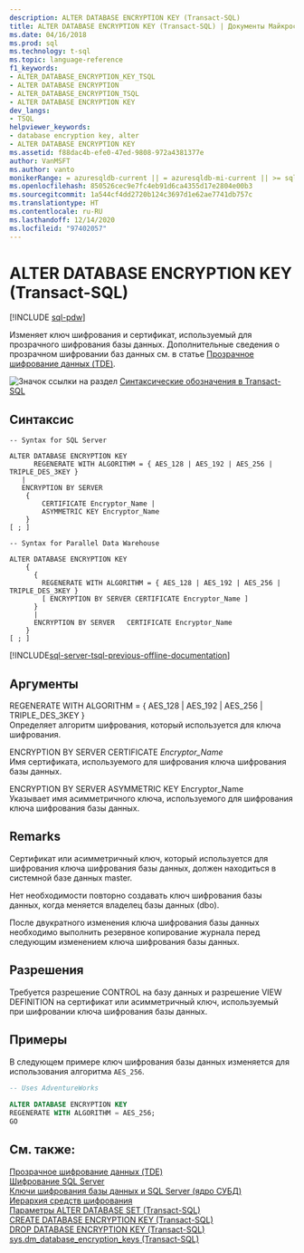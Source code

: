 ```yaml
---
description: ALTER DATABASE ENCRYPTION KEY (Transact-SQL)
title: ALTER DATABASE ENCRYPTION KEY (Transact-SQL) | Документы Майкрософт
ms.date: 04/16/2018
ms.prod: sql
ms.technology: t-sql
ms.topic: language-reference
f1_keywords:
- ALTER_DATABASE_ENCRYPTION_KEY_TSQL
- ALTER DATABASE ENCRYPTION
- ALTER_DATABASE_ENCRYPTION_TSQL
- ALTER DATABASE ENCRYPTION KEY
dev_langs:
- TSQL
helpviewer_keywords:
- database encryption key, alter
- ALTER DATABASE ENCRYPTION KEY
ms.assetid: f88dac4b-efe0-47ed-9808-972a4381377e
author: VanMSFT
ms.author: vanto
monikerRange: = azuresqldb-current || = azuresqldb-mi-current || >= sql-server-2016 || >= sql-server-linux-2017
ms.openlocfilehash: 850526cec9e7fc4eb91d6ca4355d17e2804e00b3
ms.sourcegitcommit: 1a544cf4dd2720b124c3697d1e62ae7741db757c
ms.translationtype: HT
ms.contentlocale: ru-RU
ms.lasthandoff: 12/14/2020
ms.locfileid: "97402057"
---
```

# <a name="alter-database-encryption-key-transact-sql"></a>ALTER DATABASE ENCRYPTION KEY (Transact-SQL)

[!INCLUDE [sql-pdw](../../includes/applies-to-version/sql-pdw.md)]

  Изменяет ключ шифрования и сертификат, используемый для прозрачного шифрования базы данных. Дополнительные сведения о прозрачном шифровании баз данных см. в статье [Прозрачное шифрование данных (TDE)](../../relational-databases/security/encryption/transparent-data-encryption.md).  
  
 ![Значок ссылки на раздел](../../database-engine/configure-windows/media/topic-link.gif "Значок ссылки на раздел") [Синтаксические обозначения в Transact-SQL](../../t-sql/language-elements/transact-sql-syntax-conventions-transact-sql.md)  
  
## <a name="syntax"></a>Синтаксис  
  
```syntaxsql
-- Syntax for SQL Server  
  
ALTER DATABASE ENCRYPTION KEY  
      REGENERATE WITH ALGORITHM = { AES_128 | AES_192 | AES_256 | TRIPLE_DES_3KEY }  
   |  
   ENCRYPTION BY SERVER   
    {  
        CERTIFICATE Encryptor_Name |  
        ASYMMETRIC KEY Encryptor_Name  
    }  
[ ; ]  
```
  
  
```syntaxsql
-- Syntax for Parallel Data Warehouse  
  
ALTER DATABASE ENCRYPTION KEY  
    {  
      {  
        REGENERATE WITH ALGORITHM = { AES_128 | AES_192 | AES_256 | TRIPLE_DES_3KEY }  
        [ ENCRYPTION BY SERVER CERTIFICATE Encryptor_Name ]  
      }  
      |  
      ENCRYPTION BY SERVER   CERTIFICATE Encryptor_Name    
    }  
[ ; ]  
```  
 
[!INCLUDE[sql-server-tsql-previous-offline-documentation](../../includes/sql-server-tsql-previous-offline-documentation.md)]

## <a name="arguments"></a>Аргументы
 REGENERATE WITH ALGORITHM = { AES_128 \| AES_192 \| AES_256 \| TRIPLE_DES_3KEY }  
 Определяет алгоритм шифрования, который используется для ключа шифрования.  
  
 ENCRYPTION BY SERVER CERTIFICATE *Encryptor_Name*  
 Имя сертификата, используемого для шифрования ключа шифрования базы данных.  
  
 ENCRYPTION BY SERVER ASYMMETRIC KEY Encryptor_Name  
 Указывает имя асимметричного ключа, используемого для шифрования ключа шифрования базы данных.  
  
## <a name="remarks"></a>Remarks  
 Сертификат или асимметричный ключ, который используется для шифрования ключа шифрования базы данных, должен находиться в системной базе данных master.  
  
 Нет необходимости повторно создавать ключ шифрования базы данных, когда меняется владелец базы данных (dbo).
  
 После двукратного изменения ключа шифрования базы данных необходимо выполнить резервное копирование журнала перед следующим изменением ключа шифрования базы данных.  
  
## <a name="permissions"></a>Разрешения  
 Требуется разрешение CONTROL на базу данных и разрешение VIEW DEFINITION на сертификат или асимметричный ключ, используемый при шифровании ключа шифрования базы данных.  
  
## <a name="examples"></a>Примеры  
 В следующем примере ключ шифрования базы данных изменяется для использования алгоритма `AES_256`.  
  
```sql  
-- Uses AdventureWorks  
  
ALTER DATABASE ENCRYPTION KEY  
REGENERATE WITH ALGORITHM = AES_256;  
GO  
```  
  
## <a name="see-also"></a>См. также:  
 [Прозрачное шифрование данных (TDE)](../../relational-databases/security/encryption/transparent-data-encryption.md)   
 [Шифрование SQL Server](../../relational-databases/security/encryption/sql-server-encryption.md)   
 [Ключи шифрования базы данных и SQL Server (ядро СУБД)](../../relational-databases/security/encryption/sql-server-and-database-encryption-keys-database-engine.md)   
 [Иерархия средств шифрования](../../relational-databases/security/encryption/encryption-hierarchy.md)   
 [Параметры ALTER DATABASE SET (Transact-SQL)](../../t-sql/statements/alter-database-transact-sql-set-options.md)   
 [CREATE DATABASE ENCRYPTION KEY (Transact-SQL)](../../t-sql/statements/create-database-encryption-key-transact-sql.md)   
 [DROP DATABASE ENCRYPTION KEY (Transact-SQL)](../../t-sql/statements/drop-database-encryption-key-transact-sql.md)   
 [sys.dm_database_encryption_keys (Transact-SQL)](../../relational-databases/system-dynamic-management-views/sys-dm-database-encryption-keys-transact-sql.md)  
  
  

